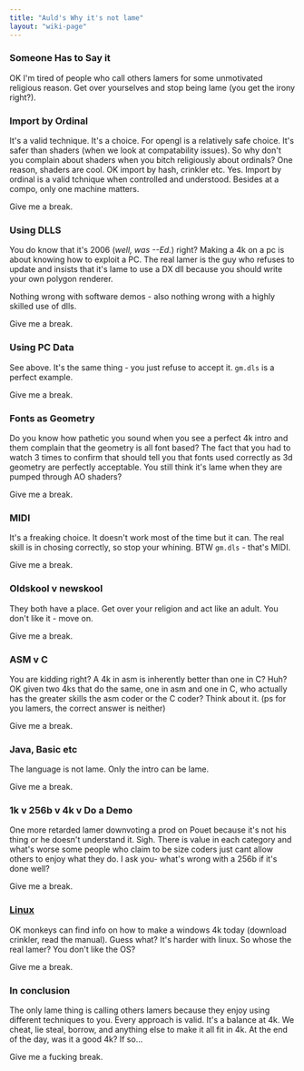 ```yaml
---
title: "Auld's Why it's not lame"
layout: "wiki-page"
---
```


### Someone Has to Say it

OK I'm tired of people who call others lamers for some unmotivated religious reason. Get over yourselves and stop being lame (you get the irony right?).

### Import by Ordinal

It's a valid technique. It's a choice. For opengl is a relatively safe choice. It's safer than shaders (when we look at compatability issues). So why don't you complain about shaders when you bitch religiously about ordinals? One reason, shaders are cool. OK import by hash, crinkler etc. Yes. Import by ordinal is a valid tchnique when controlled and understood. Besides at a compo, only one machine matters.

Give me a break.

### Using DLLS

You do know that it's 2006 (*well, was --Ed.*) right? Making a 4k on a pc is about knowing how to exploit a PC. The real lamer is the guy who refuses to update and insists that it's lame to use a DX dll because you should write your own polygon renderer.

Nothing wrong with software demos - also nothing wrong with a highly skilled use of dlls.

Give me a break.

### Using PC Data

See above. It's the same thing - you just refuse to accept it. `gm.dls` is a perfect example.

Give me a break.

### Fonts as Geometry

Do you know how pathetic you sound when you see a perfect 4k intro and them complain that the geometry is all font based?  The fact that you had to watch 3 times to confirm that should tell you that fonts used correctly as 3d geometry are perfectly acceptable. You still think it's lame when they are pumped through AO shaders?

Give me a break.

### MIDI

It's a freaking choice. It doesn't work most of the time but it can. The real skill is in chosing correctly, so stop your whining. BTW `gm.dls` - that's MIDI.

Give me a break.

### Oldskool v newskool

They both have a place. Get over your religion and act like an adult. You don't like it - move on.

Give me a break.

### ASM v C

You are kidding right? A 4k in asm is inherently better than one in C? Huh? OK given two 4ks that do the same, one in asm and one in C, who actually has the greater skills the asm coder or the C coder? Think about it. (ps for you lamers, the correct answer is neither)

Give me a break.

### Java, Basic etc

The language is not lame. Only the intro can be lame.

Give me a break.

### 1k v 256b v 4k v Do a Demo

One more retarded lamer downvoting a prod on Pouet because it's not his thing or he doesn't understand it. Sigh. There is value in each category and what's worse some people who claim to be size coders just cant allow others to enjoy what they do. I ask you- what's wrong with a 256b if it's done well?

Give me a break.

### [Linux](/index.php?title=Linux "Linux")

OK monkeys can find info on how to make a windows 4k today (download crinkler, read the manual). Guess what? It's harder with linux. So whose the real lamer? You don't like the OS?

Give me a break.

### In conclusion

The only lame thing is calling others lamers because they enjoy using different techniques to you. Every approach is valid. It's a balance at 4k. We cheat, lie steal, borrow, and anything else to make it all fit in 4k. At the end of the day, was it a good 4k? If so...

Give me a fucking break.
